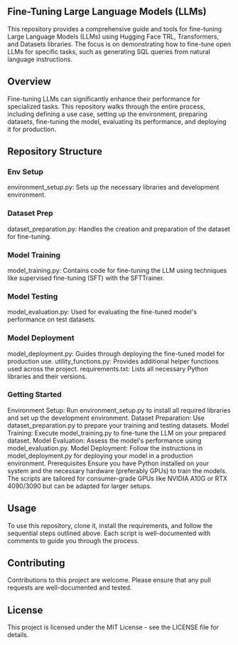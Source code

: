 ## Fine-Tuning Large Language Models (LLMs)
This repository provides a comprehensive guide and tools for fine-tuning Large Language Models (LLMs) using Hugging Face TRL, Transformers, and Datasets libraries. The focus is on demonstrating how to fine-tune open LLMs for specific tasks, such as generating SQL queries from natural language instructions.

## Overview
Fine-tuning LLMs can significantly enhance their performance for specialized tasks. This repository walks through the entire process, including defining a use case, setting up the environment, preparing datasets, fine-tuning the model, evaluating its performance, and deploying it for production.

## Repository Structure
### Env Setup
environment_setup.py: Sets up the necessary libraries and development environment.
### Dataset Prep
dataset_preparation.py: Handles the creation and preparation of the dataset for fine-tuning.
### Model Training
model_training.py: Contains code for fine-tuning the LLM using techniques like supervised fine-tuning (SFT) with the SFTTrainer.
### Model Testing
model_evaluation.py: Used for evaluating the fine-tuned model's performance on test datasets.
### Model Deployment
model_deployment.py: Guides through deploying the fine-tuned model for production use.
utility_functions.py: Provides additional helper functions used across the project.
requirements.txt: Lists all necessary Python libraries and their versions.

### Getting Started
Environment Setup: Run environment_setup.py to install all required libraries and set up the development environment.
Dataset Preparation: Use dataset_preparation.py to prepare your training and testing datasets.
Model Training: Execute model_training.py to fine-tune the LLM on your prepared dataset.
Model Evaluation: Assess the model's performance using model_evaluation.py.
Model Deployment: Follow the instructions in model_deployment.py for deploying your model in a production environment.
Prerequisites
Ensure you have Python installed on your system and the necessary hardware (preferably GPUs) to train the models. The scripts are tailored for consumer-grade GPUs like NVIDIA A10G or RTX 4090/3090 but can be adapted for larger setups.

## Usage
To use this repository, clone it, install the requirements, and follow the sequential steps outlined above. Each script is well-documented with comments to guide you through the process.

## Contributing
Contributions to this project are welcome. Please ensure that any pull requests are well-documented and tested.

## License
This project is licensed under the MIT License - see the LICENSE file for details.

